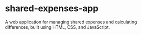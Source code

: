 # shared-expenses-app
A web application for managing shared expenses and calculating differences, built using HTML, CSS, and JavaScript.
